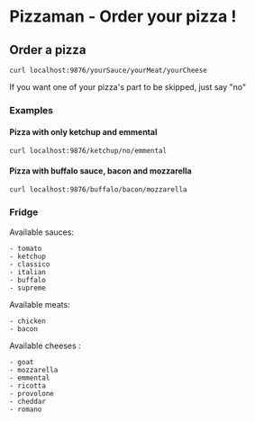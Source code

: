 # Pizzaman - Order your pizza !

## Order a pizza

`curl localhost:9876/yourSauce/yourMeat/yourCheese`

If you want one of your pizza's part to be skipped, just say "no"

### Examples

#### Pizza with only ketchup and emmental

`curl localhost:9876/ketchup/no/emmental`

#### Pizza with buffalo sauce, bacon and mozzarella

`curl localhost:9876/buffalo/bacon/mozzarella`

### Fridge

Available sauces:

	- tomato
	- ketchup
	- classico
	- italian
	- buffalo
	- supreme

Available meats:

	- chicken
	- bacon

Available cheeses :

	- goat
	- mozzarella
	- emmental
	- ricotta
	- provolone
	- cheddar
	- romano

